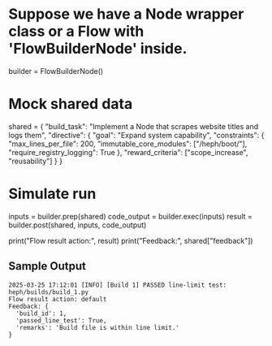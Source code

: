 # Suppose we have a Node wrapper class or a Flow with 'FlowBuilderNode' inside.
builder = FlowBuilderNode()

# Mock shared data
shared = {
    "build_task": "Implement a Node that scrapes website titles and logs them",
    "directive": {
        "goal": "Expand system capability",
        "constraints": {
            "max_lines_per_file": 200,
            "immutable_core_modules": ["/heph/boot/"],
            "require_registry_logging": True
        },
        "reward_criteria": ["scope_increase", "reusability"]
    }
}

# Simulate run
inputs = builder.prep(shared)
code_output = builder.exec(inputs)
result = builder.post(shared, inputs, code_output)

print("Flow result action:", result)
print("Feedback:", shared["feedback"])


## Sample Output ##
```
2025-03-25 17:12:01 [INFO] [Build 1] PASSED line-limit test: heph/builds/build_1.py
Flow result action: default
Feedback: {
  'build_id': 1,
  'passed_line_test': True,
  'remarks': 'Build file is within line limit.'
}
```